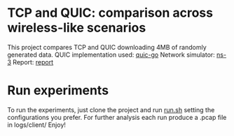 # TCP and QUIC: comparison across wireless-like scenarios

This project compares TCP and QUIC downloading 4MB of randomly generated data.
QUIC implementation used: [quic-go](https://github.com/quic-go/quic-go.git)
Network simulator: [ns-3](https://www.nsnam.org/)
Report: [report](report.pdf)

# Run experiments

To run the experiments, just clone the project and run [run.sh](run.sh) setting the configurations you prefer.
For further analysis each run produce a .pcap file in logs/client/
Enjoy!
